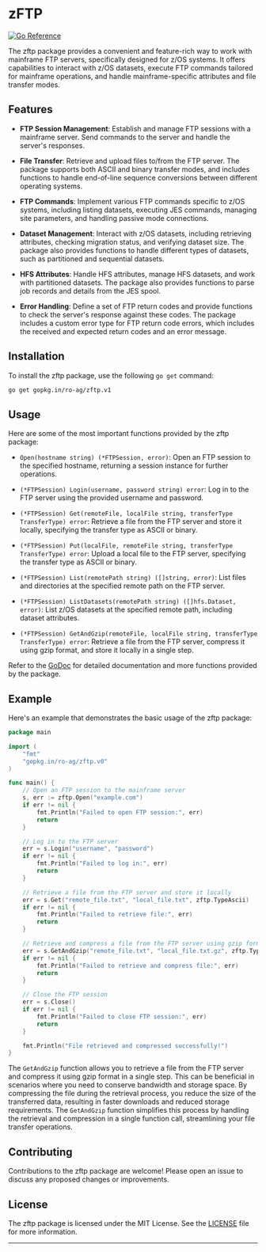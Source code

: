 # zFTP

[![Go Reference](https://pkg.go.dev/badge/gopkg.in/ro-ag/zftp.v1.svg)](https://pkg.go.dev/gopkg.in/ro-ag/zftp.v1)

The zftp package provides a convenient and feature-rich way to work with mainframe FTP servers, specifically designed for z/OS systems. It offers capabilities to interact with z/OS datasets, execute FTP commands tailored for mainframe operations, and handle mainframe-specific attributes and file transfer modes.

## Features

- **FTP Session Management**: Establish and manage FTP sessions with a mainframe server. Send commands to the server and handle the server's responses.

- **File Transfer**: Retrieve and upload files to/from the FTP server. The package supports both ASCII and binary transfer modes, and includes functions to handle end-of-line sequence conversions between different operating systems.

- **FTP Commands**: Implement various FTP commands specific to z/OS systems, including listing datasets, executing JES commands, managing site parameters, and handling passive mode connections.

- **Dataset Management**: Interact with z/OS datasets, including retrieving attributes, checking migration status, and verifying dataset size. The package also provides functions to handle different types of datasets, such as partitioned and sequential datasets.

- **HFS Attributes**: Handle HFS attributes, manage HFS datasets, and work with partitioned datasets. The package also provides functions to parse job records and details from the JES spool.

- **Error Handling**: Define a set of FTP return codes and provide functions to check the server's response against these codes. The package includes a custom error type for FTP return code errors, which includes the received and expected return codes and an error message.
## Installation

To install the zftp package, use the following `go get` command:

```bash
go get gopkg.in/ro-ag/zftp.v1
```

## Usage

Here are some of the most important functions provided by the zftp package:

- `Open(hostname string) (*FTPSession, error)`: Open an FTP session to the specified hostname, returning a session instance for further operations.

- `(*FTPSession) Login(username, password string) error`: Log in to the FTP server using the provided username and password.

- `(*FTPSession) Get(remoteFile, localFile string, transferType TransferType) error`: Retrieve a file from the FTP server and store it locally, specifying the transfer type as ASCII or binary.

- `(*FTPSession) Put(localFile, remoteFile string, transferType TransferType) error`: Upload a local file to the FTP server, specifying the transfer type as ASCII or binary.

- `(*FTPSession) List(remotePath string) ([]string, error)`: List files and directories at the specified remote path on the FTP server.

- `(*FTPSession) ListDatasets(remotePath string) ([]hfs.Dataset, error)`: List z/OS datasets at the specified remote path, including dataset attributes.

- `(*FTPSession) GetAndGzip(remoteFile, localFile string, transferType TransferType) error`: Retrieve a file from the FTP server, compress it using gzip format, and store it locally in a single step.

Refer to the [GoDoc](https://pkg.go.dev/gopkg.in/ro-ag/zftp.v0) for detailed documentation and more functions provided by the package.

## Example

Here's an example that demonstrates the basic usage of the zftp package:

```go
package main

import (
	"fmt"
	"gopkg.in/ro-ag/zftp.v0"
)

func main() {
	// Open an FTP session to the mainframe server
	s, err := zftp.Open("example.com")
	if err != nil {
		fmt.Println("Failed to open FTP session:", err)
		return
	}

	// Log in to the FTP server
	err = s.Login("username", "password")
	if err != nil {
		fmt.Println("Failed to log in:", err)
		return
	}

	// Retrieve a file from the FTP server and store it locally
	err = s.Get("remote_file.txt", "local_file.txt", zftp.TypeAscii)
	if err != nil {
		fmt.Println("Failed to retrieve file:", err)
		return
	}

	// Retrieve and compress a file from the FTP server using gzip format
	err = s.GetAndGzip("remote_file.txt", "local_file.txt.gz", zftp.TypeAscii)
	if err != nil {
		fmt.Println("Failed to retrieve and compress file:", err)
		return
	}

	// Close the FTP session
	err = s.Close()
	if err != nil {
		fmt.Println("Failed to close FTP session:", err)
		return
	}

	fmt.Println("File retrieved and compressed successfully!")
}
```

The `GetAndGzip` function allows you to retrieve a file from the FTP server and compress it using gzip format in a single step. This can be beneficial in scenarios where you need to conserve bandwidth and storage space. By compressing the file during the retrieval process, you reduce the size of the transferred data, resulting in faster downloads and reduced storage requirements. The `GetAndGzip` function simplifies this process by handling the retrieval and compression in a single function call, streamlining your file transfer operations.

## Contributing

Contributions to the zftp package are welcome! Please open an issue to discuss any proposed changes or improvements.

## License

The zftp package is licensed under the MIT License. See the [LICENSE](./LICENSE) file for more information.

---

